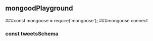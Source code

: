 ## mongoodPlayground
###const mongoose = require('mongoose');
###mongoose.connect

### const tweetsSchema 


